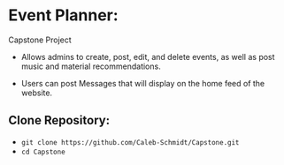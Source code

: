 # Event Planner:
Capstone Project
    
* Allows admins to create, post, edit, and delete events, as well as post music and material recommendations.

* Users can post Messages that will display on the home feed of the website. 

## Clone Repository: 
* `git clone https://github.com/Caleb-Schmidt/Capstone.git`
* `cd Capstone`